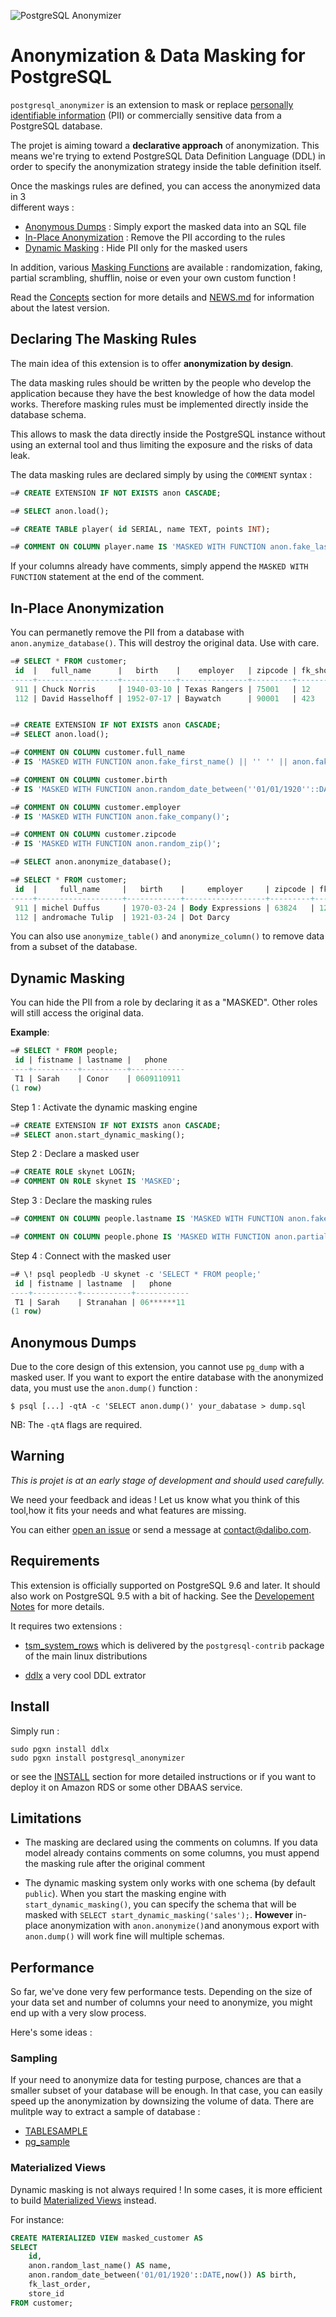 
![PostgreSQL Anonymizer](images/png_RVB/PostgreSQL-Anonymizer_H_couleur.png)

Anonymization & Data Masking for PostgreSQL
===============================================================================

`postgresql_anonymizer` is an extension to mask or replace
[personally identifiable information] (PII) or commercially sensitive data from
a PostgreSQL database.

The projet is aiming toward a **declarative approach** of anonymization. This
means we're trying to extend PostgreSQL Data Definition Language (DDL) in
order to specify the anonymization strategy inside the table definition itself.

Once the maskings rules are defined, you can access the anonymized data in 3  
different ways :

* [Anonymous Dumps] : Simply export the masked data into an SQL file
* [In-Place Anonymization] : Remove the PII according to the rules
* [Dynamic Masking] : Hide PII only for the masked users

In addition, various [Masking Functions] are available : randomization, faking,
partial scrambling, shufflin, noise or even your own custom function !

Read the [Concepts] section for more details and [NEWS.md] for information
about the latest version.

[NEWS.md]: NEWS.md
[INSTALL]: https://postgresql-anonymizer.readthedocs.io/en/latest/INSTALL/
[Concepts]: https://postgresql-anonymizer.readthedocs.io/en/latest/concepts/
[personally identifiable information]: https://en.wikipedia.org/wiki/Personally_identifiable_information

[Anonymous Dumps]: https://postgresql-anonymizer.readthedocs.io/en/latest/anonymous_dumps/
[In-Place Anonymization]: https://postgresql-anonymizer.readthedocs.io/en/latest/in_place_anonymization/
[Dynamic Masking]: https://postgresql-anonymizer.readthedocs.io/en/latest/dynamic_masking/
[Masking Functions]: https://postgresql-anonymizer.readthedocs.io/en/latest/masking_functions/

Declaring The Masking Rules
------------------------------------------------------------------------------

The main idea of this extension is to offer **anonymization by design**.

The data masking rules should be written by the people who develop the 
application because they have the best knowledge of how the data model works.
Therefore masking rules must be implemented directly inside the database schema.

This allows to mask the data directly inside the PostgreSQL instance without 
using an external tool and thus limiting the exposure and the risks of data leak.

The data masking rules are declared simply by using the `COMMENT` syntax :

```sql
=# CREATE EXTENSION IF NOT EXISTS anon CASCADE;

=# SELECT anon.load();

=# CREATE TABLE player( id SERIAL, name TEXT, points INT);

=# COMMENT ON COLUMN player.name IS 'MASKED WITH FUNCTION anon.fake_last_name()';
```

If your columns already have comments, simply append the `MASKED WITH FUNCTION` 
statement at the end of the comment.


In-Place Anonymization
------------------------------------------------------------------------------

You can permanetly remove the PII from a database with `anon.anymize_database()`.
This will destroy the original data. Use with care.

```sql
=# SELECT * FROM customer;
 id  |   full_name      |   birth    |    employer   | zipcode | fk_shop
-----+------------------+------------+---------------+---------+---------
 911 | Chuck Norris     | 1940-03-10 | Texas Rangers | 75001   | 12
 112 | David Hasselhoff | 1952-07-17 | Baywatch      | 90001   | 423


=# CREATE EXTENSION IF NOT EXISTS anon CASCADE;
=# SELECT anon.load();

=# COMMENT ON COLUMN customer.full_name 
-# IS 'MASKED WITH FUNCTION anon.fake_first_name() || '' '' || anon.fake_last_name()';

=# COMMENT ON COLUMN customer.birth   
-# IS 'MASKED WITH FUNCTION anon.random_date_between(''01/01/1920''::DATE,now())';

=# COMMENT ON COLUMN customer.employer
-# IS 'MASKED WITH FUNCTION anon.fake_company()';

=# COMMENT ON COLUMN customer.zipcode
-# IS 'MASKED WITH FUNCTION anon.random_zip()';

=# SELECT anon.anonymize_database();

=# SELECT * FROM customer;
 id  |     full_name     |   birth    |     employer     | zipcode | fk_shop
-----+-------------------+------------+------------------+---------+---------
 911 | michel Duffus     | 1970-03-24 | Body Expressions | 63824   | 12
 112 | andromache Tulip  | 1921-03-24 | Dot Darcy  

```

You can also use `anonymize_table()` and `anonymize_column()` to remove data from
a subset of the database.




Dynamic Masking
------------------------------------------------------------------------------

You can hide the PII from a role by declaring it as a "MASKED". Other roles
will still access the original data.  

**Example**:

```sql
=# SELECT * FROM people;
 id | fistname | lastname |   phone    
----+----------+----------+------------
 T1 | Sarah    | Conor    | 0609110911
(1 row)
```

Step 1 : Activate the dynamic masking engine

```sql
=# CREATE EXTENSION IF NOT EXISTS anon CASCADE;
=# SELECT anon.start_dynamic_masking();
```

Step 2 : Declare a masked user

```sql
=# CREATE ROLE skynet LOGIN;
=# COMMENT ON ROLE skynet IS 'MASKED';
```

Step 3 : Declare the masking rules

```sql
=# COMMENT ON COLUMN people.lastname IS 'MASKED WITH FUNCTION anon.fake_last_name()';

=# COMMENT ON COLUMN people.phone IS 'MASKED WITH FUNCTION anon.partial(phone,2,$$******$$,2)';
```

Step 4 : Connect with the masked user

```sql
=# \! psql peopledb -U skynet -c 'SELECT * FROM people;'
 id | fistname | lastname  |   phone    
----+----------+-----------+------------
 T1 | Sarah    | Stranahan | 06******11
(1 row)
```


Anonymous Dumps
------------------------------------------------------------------------------

Due to the core design of this extension, you cannot use `pg_dump` with a masked 
user. If you want to export the entire database with the anonymized data, you 
must use the `anon.dump()` function :

```console
$ psql [...] -qtA -c 'SELECT anon.dump()' your_dabatase > dump.sql
```

NB: The `-qtA` flags are required.


Warning
------------------------------------------------------------------------------

*This is projet is at an early stage of development and should used carefully.*

We need your feedback and ideas ! Let us know what you think of this tool,how it
fits your needs and what features are missing.

You can either [open an issue] or send a message at <contact@dalibo.com>.

[open an issue]: https://gitlab.com/dalibo/postgresql_anonymizer/issues


Requirements
--------------------------------------------------------------------------------

This extension is officially supported on PostgreSQL 9.6 and later.
It should also work on PostgreSQL 9.5 with a bit of hacking.
See the [Developement Notes] for more details.

[Developement Notes]: https://postgresql-anonymizer.readthedocs.io/en/latest/NOTES/

It requires two extensions :

* [tsm_system_rows] which is delivered by the `postgresql-contrib` package of 
  the main linux distributions

* [ddlx] a very cool DDL extrator

[tsm_system_rows]: https://www.postgresql.org/docs/current/tsm-system-rows.html
[ddlx]: https://github.com/lacanoid/pgddl

Install
-------------------------------------------------------------------------------

Simply run :

```console
sudo pgxn install ddlx
sudo pgxn install postgresql_anonymizer
```

or see the [INSTALL] section for more detailed instructions or if you want to deploy it
on Amazon RDS or some other DBAAS service. 




Limitations
------------------------------------------------------------------------------

* The masking are declared using the comments on columns. If you data model
  already contains comments on some columns, you must append the masking 
  rule after the original comment

* The dynamic masking system only works with one schema (by default `public`). 
  When you start the masking engine with `start_dynamic_masking()`, you can 
  specify the schema that will be masked with `SELECT start_dynamic_masking('sales');`. 
  **However** in-place anonymization with `anon.anonymize()`and anonymous
  export with `anon.dump()` will work fine will multiple schemas.



Performance
------------------------------------------------------------------------------

So far, we've done very few performance tests. Depending on the size of your
data set and number of columns your need to anonymize, you might end up with a
very slow process.

Here's some ideas :

### Sampling

If your need to anonymize data for testing purpose, chances are that a smaller
subset of your database will be enough. In that case, you can easily speed up
the anonymization by downsizing the volume of data. There are mulitple way to
extract a sample of database :

* [TABLESAMPLE](https://www.postgresql.org/docs/current/static/sql-select.html)
* [pg_sample](https://github.com/mla/pg_sample)



### Materialized Views

Dynamic masking is not always required ! In some cases, it is more efficient
to build [Materialized Views] instead.

For instance:

```sql
CREATE MATERIALIZED VIEW masked_customer AS
SELECT
    id,
    anon.random_last_name() AS name,
    anon.random_date_between('01/01/1920'::DATE,now()) AS birth,
    fk_last_order,
    store_id
FROM customer;
```

[Materialized Views]: https://www.postgresql.org/docs/current/static/sql-creatematerializedview.html


